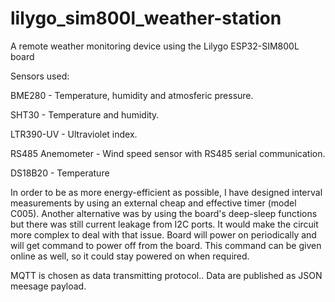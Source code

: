 # lilygo_sim800l_weather-station
 
A remote weather monitoring device using the Lilygo ESP32-SIM800L board

Sensors used:

BME280 - Temperature, humidity and atmosferic pressure. 

SHT30 - Temperature and humidity. 

LTR390-UV -  Ultraviolet index.

RS485 Anemometer - Wind speed sensor with RS485 serial communication.

DS18B20 - Temperature

In order to be as more energy-efficient as possible, I have designed interval measurements by using an external cheap and effective timer (model C005). Another alternative was by using the board's deep-sleep functions but there was still current leakage from I2C ports. It would make the circuit more complex to deal with that issue. Board will power on periodically and will get command to power off from the board. This command can be given online as well, so it could stay powered on when required. 


MQTT is chosen as data transmitting protocol.. Data are published as JSON meesage payload. 




